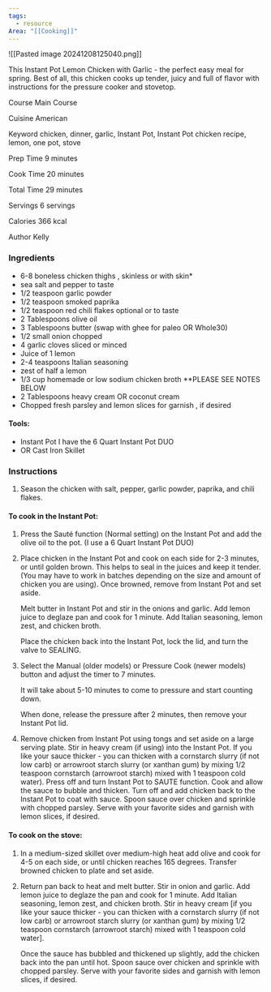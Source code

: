 ```yaml
---
tags:
  - resource
Area: "[[Cooking]]"
---
```

![[Pasted image 20241208125040.png]]

This Instant Pot Lemon Chicken with Garlic - the perfect easy meal for spring. Best of all, this chicken cooks up tender, juicy and full of flavor with instructions for the pressure cooker and stovetop.

Course Main Course

Cuisine American

Keyword chicken, dinner, garlic, Instant Pot, Instant Pot chicken recipe, lemon, one pot, stove

Prep Time 9 minutes

Cook Time 20 minutes

Total Time 29 minutes

Servings 6 servings

Calories 366 kcal

Author Kelly

### Ingredients

- 6-8 boneless chicken thighs , skinless or with skin*
- sea salt and pepper to taste
- 1/2 teaspoon garlic powder
- 1/2 teaspoon smoked paprika
- 1/2 teaspoon red chili flakes optional or to taste
- 2 Tablespoons olive oil
- 3 Tablespoons butter (swap with ghee for paleo OR Whole30)
- 1/2 small onion chopped
- 4 garlic cloves sliced or minced
- Juice of 1 lemon
- 2-4 teaspoons Italian seasoning
- zest of half a lemon
- 1/3 cup homemade or low sodium chicken broth **PLEASE SEE NOTES BELOW
- 2 Tablespoons heavy cream OR coconut cream
- Chopped fresh parsley and lemon slices for garnish , if desired

#### Tools:

- Instant Pot I have the 6 Quart Instant Pot DUO
- OR Cast Iron Skillet

### Instructions

1. Season the chicken with salt, pepper, garlic powder, paprika, and chili flakes.  
    

#### To cook in the Instant Pot:

1. Press the Sauté function (Normal setting) on the Instant Pot and add the olive oil to the pot. (I use a 6 Quart Instant Pot DUO)  
    
2. Place chicken in the Instant Pot and cook on each side for 2-3 minutes, or until golden brown. This helps to seal in the juices and keep it tender. (You may have to work in batches depending on the size and amount of chicken you are using). Once browned, remove from Instant Pot and set aside.
    
    Melt butter in Instant Pot and stir in the onions and garlic. Add lemon juice to deglaze pan and cook for 1 minute. Add Italian seasoning, lemon zest, and chicken broth.
    
    Place the chicken back into the Instant Pot, lock the lid, and turn the valve to SEALING.
    
3. Select the Manual (older models) or Pressure Cook (newer models) button and adjust the timer to 7 minutes.
    
    It will take about 5-10 minutes to come to pressure and start counting down.
    
    When done, release the pressure after 2 minutes, then remove your Instant Pot lid.
    
4. Remove chicken from Instant Pot using tongs and set aside on a large serving plate. Stir in heavy cream (if using) into the Instant Pot. If you like your sauce thicker - you can thicken with a cornstarch slurry (if not low carb) or arrowroot starch slurry (or xanthan gum) by mixing 1/2 teaspoon cornstarch (arrowroot starch) mixed with 1 teaspoon cold water). Press off and turn Instant Pot to SAUTE function. Cook and allow the sauce to bubble and thicken. Turn off and add chicken back to the Instant Pot to coat with sauce. Spoon sauce over chicken and sprinkle with chopped parsley. Serve with your favorite sides and garnish with lemon slices, if desired.
    

#### To cook on the stove:

1. In a medium-sized skillet over medium-high heat add olive and cook for 4-5 on each side, or until chicken reaches 165 degrees. Transfer browned chicken to plate and set aside.  
    
2. Return pan back to heat and melt butter. Stir in onion and garlic. Add lemon juice to deglaze the pan and cook for 1 minute. Add Italian seasoning, lemon zest, and chicken broth. Stir in heavy cream [if you like your sauce thicker - you can thicken with a cornstarch slurry (if not low carb) or arrowroot starch slurry (or xanthan gum) by mixing 1/2 teaspoon cornstarch (arrowroot starch) mixed with 1 teaspoon cold water].  
    
    Once the sauce has bubbled and thickened up slightly, add the chicken back into the pan until hot. Spoon sauce over chicken and sprinkle with chopped parsley. Serve with your favorite sides and garnish with lemon slices, if desired.